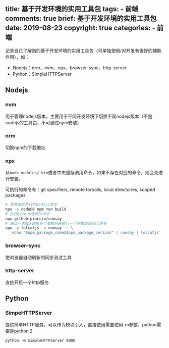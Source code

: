 title: 基于开发环境的实用工具包
tags:
    - 前端
comments: true
brief: 基于开发环境的实用工具包
date: 2019-08-23
copyright: true
categories:
    - 前端
---

记录自己了解到的基于开发环境的实用工具包（可单独使用/对开发有很好的辅助作用），如：

- Nodejs：nrm、nvm、npx、browser-sync、http-server
- Python：SimpleHTTPServer

<!-- more -->

## Nodejs

### nvm
用于管理nodejs版本，主要用于不同开发环境下切换不同nodejs版本（不是nodejs的工具包，不可通过npm安装）

### nrm
切换npm的下载地址

### npx
从`node_modules/.bin`或者中央缓存调用命令，如果不存在对应的命令，则会先进行安装。

可执行的命令有：git specifiers, remote tarballs, local directories, scoped packages

```bash
# 用其指定执行的nodejs版本
npx -p node@8 npm run build
# 执行github仓库的命令
npx github:piuccio/cowsay
# 通过一次npx调用多个依赖包来执行一个完整的shell命令
npx -p lolcatjs -p cowsay -c \
  'echo "$npm_package_name@$npm_package_version" | cowsay | lolcatjs'
```

### browser-sync
使浏览器自动刷新的同步测试工具

### http-server
直接开启一个http服务

## Python

### SimpeHTTPServer
提供简单HTTP服务。可以作为模块引入，直接使用需要使用-m参数，python需要是python 2

`python -m SimpleHTTPServer 8000`